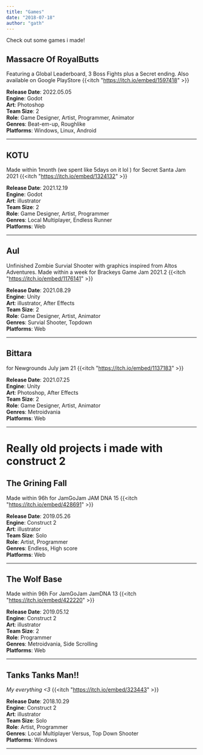 ```yaml
---
title: "Games"
date: "2018-07-18"
author: "gath" 
---
```


Check out some games i made!

## Massacre Of RoyalButts
Featuring a Global Leaderboard, 3 Boss Fights plus a Secret ending. Also available on Google PlayStore
{{<itch "https://itch.io/embed/1597418" >}}

**Release Date**: 2022.05.05 
<br> **Engine**: Godot
<br> **Art**: Photoshop
<br> **Team Size**: 2
<br> **Role**: Game Designer, Artist, Programmer, Animator
<br> **Genres**: Beat-em-up, Roughlike
<br> **Platforms**: Windows, Linux, Android
<hr>
<!-- Back when Sri Lankan economical crisis got to its peak me and my friend Inuka teamed up to make a video game representing the mental state of litrealy every fellow sri lankan. I worked on it mostly as the artist, drawing everything on paper and bringing them to life with photoshop and frame by frame hand drawn animations.And as for the game engine we went with godot because its freaking awesome ya know. As our very first commerical release both of were really proud and happy for what we were able to achieve in a really short period of time with very limited resources. -->



## KOTU
Made within 1month (we spent like 5days on it lol ) for Secret Santa Jam 2021
{{<itch "https://itch.io/embed/1324132" >}}

**Release Date**: 2021.12.19 
<br> **Engine**: Godot
<br> **Art**: illustrator
<br> **Team Size**: 2
<br> **Role**: Game Designer, Artist, Programmer
<br> **Genres**: Local Multiplayer, Endless Runner
<br> **Platforms**: Web
<hr>

## Aul
Unfinished Zombie Survial Shooter with graphics inspired from Altos Adventures. Made within a week for Brackeys Game Jam 2021.2
{{<itch "https://itch.io/embed/1176141" >}}

**Release Date**: 2021.08.29 
<br> **Engine**: Unity
<br> **Art**: illustrator, After Effects
<br> **Team Size**: 2
<br> **Role**: Game Designer, Artist, Animator
<br> **Genres**: Survial Shooter, Topdown
<br> **Platforms**: Web
<hr>

## Bittara
for Newgrounds July jam 21
{{<itch "https://itch.io/embed/1137183" >}}

**Release Date**: 2021.07.25
<br> **Engine**: Unity
<br> **Art**: Photoshop, After Effects
<br> **Team Size**: 2
<br> **Role**: Game Designer, Artist, Animator
<br> **Genres**: Metroidvania
<br> **Platforms**: Web
<hr>

# Really old projects i made with construct 2

## The Grining Fall
Made within 96h for JamGoJam JAM DNA 15
{{<itch "https://itch.io/embed/428691" >}}

**Release Date**: 2019.05.26
<br> **Engine**: Construct 2
<br> **Art**: illustrator
<br> **Team Size**: Solo
<br> **Role**: Artist, Programmer
<br> **Genres**: Endless, High score
<br> **Platforms**: Web
<hr>

## The Wolf Base
Made within 96h For JamGoJam JamDNA 13
{{<itch "https://itch.io/embed/422220" >}}

**Release Date**: 2019.05.12
<br> **Engine**: Construct 2
<br> **Art**: illustrator
<br> **Team Size**: 2
<br> **Role**: Programmer
<br> **Genres**: Metroidvania, Side Scrolling
<br> **Platforms**: Web
<hr>

## Tanks Tanks Man!!
_My everything <3_
{{<itch "https://itch.io/embed/323443" >}}

**Release Date**: 2018.10.29
<br> **Engine**: Construct 2
<br> **Art**: illustrator
<br> **Team Size**: Solo
<br> **Role**: Artist, Programmer
<br> **Genres**: Local Multiplayer Versus, Top Down Shooter
<br> **Platforms**: Windows
<hr>
